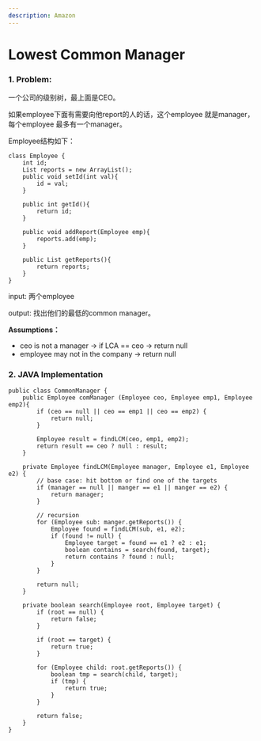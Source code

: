 ```yaml
---
description: Amazon
---
```


# Lowest Common Manager

### 1. Problem: 

一个公司的级别树，最上面是CEO。

如果employee下面有需要向他report的人的话，这个employee 就是manager，每个employee 最多有一个manager。

Employee结构如下：

```text
class Employee { 
    int id; 
    List reports = new ArrayList(); 
    public void setId(int val){ 
        id = val; 
    } 
    
    public int getId(){ 
        return id; 
    } 
    
    public void addReport(Employee emp){ 
        reports.add(emp); 
    } 
    
    public List getReports(){ 
        return reports; 
    }
}
```

input: 两个employee 

output: 找出他们的最低的common manager。

**Assumptions：**

* ceo is not a manager -&gt; if LCA == ceo -&gt; return null 
* employee may not in the company -&gt; return null



### 2. JAVA Implementation

```text
public class CommonManager {
    public Employee comManager (Employee ceo, Employee emp1, Employee emp2){
        if (ceo == null || ceo == emp1 || ceo == emp2) {
            return null;
        }
        
        Employee result = findLCM(ceo, emp1, emp2);
        return result == ceo ? null : result;
    }
    
    private Employee findLCM(Employee manager, Employee e1, Employee e2) {
        // base case: hit bottom or find one of the targets
        if (manager == null || manger == e1 || manger == e2) {
            return manager;
        }
        
        // recursion
        for (Employee sub: manger.getReports()) {
            Employee found = findLCM(sub, e1, e2);
            if (found != null) {
                Employee target = found == e1 ? e2 : e1;
                boolean contains = search(found, target);
                return contains ? found : null;
            }
        }       
        
        return null;        
    }
    
    private boolean search(Employee root, Employee target) {
        if (root == null) {
            return false;
        }
        
        if (root == target) {
            return true;
        }
        
        for (Employee child: root.getReports()) {
            boolean tmp = search(child, target);
            if (tmp) {
                return true;
            }
        }
        
        return false;
    }
}
```



